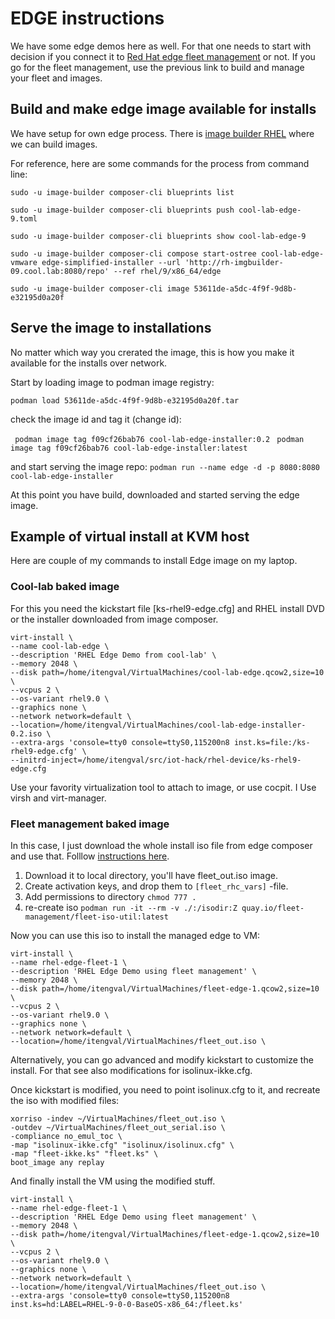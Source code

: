 # EDGE instructions

We have some edge demos here as well. For that one needs to start with
decision if you connect it to
[Red Hat edge fleet management](https://console.redhat.com/edge/manage-images)
or not. If you go for the fleet management, use the previous link to build
and manage your fleet and images.

## Build and make edge image available for installs

We have setup for own edge process. There is
[image builder RHEL](https://rh-imgbuilder-09.cool.lab:9090/composer) where
we can build images.

For reference, here are some commands for the process from command line:

```sudo -u image-builder composer-cli blueprints list```

```sudo -u image-builder composer-cli blueprints push cool-lab-edge-9.toml```

```sudo -u image-builder composer-cli blueprints show cool-lab-edge-9```

```sudo -u image-builder composer-cli compose start-ostree cool-lab-edge-vmware edge-simplified-installer --url 'http://rh-imgbuilder-09.cool.lab:8080/repo' --ref rhel/9/x86_64/edge```

```sudo -u image-builder composer-cli image 53611de-a5dc-4f9f-9d8b-e32195d0a20f```

## Serve the image to installations

No matter which way you crerated the image, this is how you make it available
for the installs over network.

Start by loading image to podman image registry:

```podman load 53611de-a5dc-4f9f-9d8b-e32195d0a20f.tar```

check the image id and tag it (change id):

``` podman image tag f09cf26bab76 cool-lab-edge-installer:0.2```
``` podman image tag f09cf26bab76 cool-lab-edge-installer:latest```

and start serving the image repo:
```podman run --name edge -d -p 8080:8080 cool-lab-edge-installer```

At this point you have build, downloaded and started serving the edge image.

## Example of virtual install at KVM host

Here are couple of my commands to install Edge image on my laptop.

### Cool-lab baked image

For this you need the kickstart file [ks-rhel9-edge.cfg] and RHEL install
DVD or the installer downloaded from image composer.

```
virt-install \
--name cool-lab-edge \
--description 'RHEL Edge Demo from cool-lab' \
--memory 2048 \
--disk path=/home/itengval/VirtualMachines/cool-lab-edge.qcow2,size=10 \
--vcpus 2 \
--os-variant rhel9.0 \
--graphics none \
--network network=default \
--location=/home/itengval/VirtualMachines/cool-lab-edge-installer-0.2.iso \
--extra-args 'console=tty0 console=ttyS0,115200n8 inst.ks=file:/ks-rhel9-edge.cfg' \
--initrd-inject=/home/itengval/src/iot-hack/rhel-device/ks-rhel9-edge.cfg
```

Use your favority virtualization tool to attach to image, or use cocpit. I
Use virsh and virt-manager.

### Fleet management baked image

In this case, I just download the whole install iso file from edge composer
and use that. Folllow
[instructions here](https://access.redhat.com/documentation/en-us/edge_management/2022/html-single/create_rhel_for_edge_images_and_configure_automated_management/).

1. Download it to local directory, you'll have fleet_out.iso image.
2. Create activation keys, and drop them to ```[fleet_rhc_vars]``` -file.
3. Add permissions to directory ```chmod 777 .```
4. re-create iso
  ```podman run -it --rm -v ./:/isodir:Z quay.io/fleet-management/fleet-iso-util:latest```

Now you can use this iso to install the managed edge to VM:

```
virt-install \
--name rhel-edge-fleet-1 \
--description 'RHEL Edge Demo using fleet management' \
--memory 2048 \
--disk path=/home/itengval/VirtualMachines/fleet-edge-1.qcow2,size=10 \
--vcpus 2 \
--os-variant rhel9.0 \
--graphics none \
--network network=default \
--location=/home/itengval/VirtualMachines/fleet_out.iso \
```

Alternatively, you can go advanced and modify kickstart to customize the
install. For that see also modifications for isolinux-ikke.cfg.

Once kickstart is modified, you need to point isolinux.cfg to it, and recreate
the iso with modified files:

```
xorriso -indev ~/VirtualMachines/fleet_out.iso \
-outdev ~/VirtualMachines/fleet_out_serial.iso \
-compliance no_emul_toc \
-map "isolinux-ikke.cfg" "isolinux/isolinux.cfg" \
-map "fleet-ikke.ks" "fleet.ks" \
boot_image any replay
```

And finally install the VM using the modified stuff.

```
virt-install \
--name rhel-edge-fleet-1 \
--description 'RHEL Edge Demo using fleet management' \
--memory 2048 \
--disk path=/home/itengval/VirtualMachines/fleet-edge-1.qcow2,size=10 \
--vcpus 2 \
--os-variant rhel9.0 \
--graphics none \
--network network=default \
--location=/home/itengval/VirtualMachines/fleet_out.iso \
--extra-args 'console=tty0 console=ttyS0,115200n8 inst.ks=hd:LABEL=RHEL-9-0-0-BaseOS-x86_64:/fleet.ks'
```
